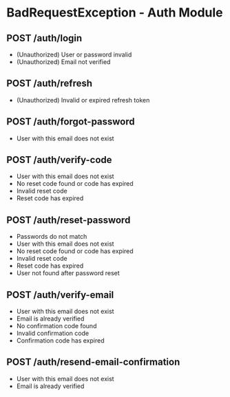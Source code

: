 # BadRequestException - Auth Module

## POST /auth/login
- (Unauthorized) User or password invalid
- (Unauthorized) Email not verified

## POST /auth/refresh
- (Unauthorized) Invalid or expired refresh token

## POST /auth/forgot-password
- User with this email does not exist

## POST /auth/verify-code
- User with this email does not exist
- No reset code found or code has expired
- Invalid reset code
- Reset code has expired

## POST /auth/reset-password
- Passwords do not match
- User with this email does not exist
- No reset code found or code has expired
- Invalid reset code
- Reset code has expired
- User not found after password reset

## POST /auth/verify-email
- User with this email does not exist
- Email is already verified
- No confirmation code found
- Invalid confirmation code
- Confirmation code has expired

## POST /auth/resend-email-confirmation
- User with this email does not exist
- Email is already verified
